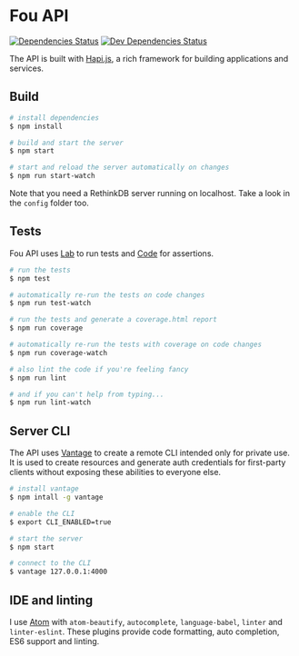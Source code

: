 # Fou API

[![Dependencies Status](https://david-dm.org/FOUfashion/api.png)](https://david-dm.org/FOUfashion/api#info=dependencies)
[![Dev Dependencies Status](https://david-dm.org/FOUfashion/api/dev-status.svg)](https://david-dm.org/FOUfashion/api#info=devDependencies)

The API is built with [Hapi.js](http://hapijs.com/), a rich framework for building applications and services.

## Build

```bash
# install dependencies
$ npm install

# build and start the server
$ npm start

# start and reload the server automatically on changes
$ npm run start-watch
```

Note that you need a RethinkDB server running on localhost. Take a look in the `config` folder too.

## Tests

Fou API uses [Lab](https://github.com/hapijs/lab) to run tests and [Code](https://github.com/hapijs/code) for assertions.

```bash
# run the tests
$ npm test

# automatically re-run the tests on code changes
$ npm run test-watch

# run the tests and generate a coverage.html report
$ npm run coverage

# automatically re-run the tests with coverage on code changes
$ npm run coverage-watch

# also lint the code if you're feeling fancy
$ npm run lint

# and if you can't help from typing...
$ npm run lint-watch
```

## Server CLI

The API uses [Vantage](https://github.com/dthree/vantage) to create a remote CLI intended only for private use. It is used to create resources and generate auth credentials for first-party clients without exposing these abilities to everyone else.

```bash
# install vantage
$ npm intall -g vantage

# enable the CLI
$ export CLI_ENABLED=true

# start the server
$ npm start

# connect to the CLI
$ vantage 127.0.0.1:4000
```

## IDE and linting

I use [Atom](https://atom.io/) with `atom-beautify`, `autocomplete`, `language-babel`, `linter` and `linter-eslint`. These plugins provide code formatting, auto completion, ES6 support and linting.
